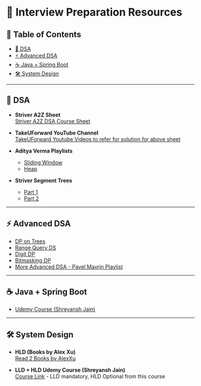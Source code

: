 # 📘 Interview Preparation Resources

## 📑 Table of Contents
- [🧩 DSA](#-dsa)
- [⚡ Advanced DSA](#-advanced-dsa)
- [☕ Java + Spring Boot](#-java--spring-boot)
- [🛠 System Design](#-system-design)

---

## 🧩 DSA
- **Striver A2Z Sheet**  
  [Striver A2Z DSA Course Sheet](https://takeuforward.org/strivers-a2z-dsa-course/strivers-a2z-dsa-course-sheet-2/)

- **TakeUForward YouTube Channel**  
  [TakeUForward Youtube Videos to refer for solution for above sheet](https://www.youtube.com/@takeUforward)

- **Aditya Verma Playlists**  
  - [Sliding Window](https://www.youtube.com/playlist?list=PL_z_8CaSLPWeM8BDJmIYDaoQ5zuwyxnfj)  
  - [Heap](https://www.youtube.com/playlist?list=PL_z_8CaSLPWdtY9W22VjnPxG30CXNZpI9)

- **Striver Segment Trees**  
  - [Part 1](https://www.youtube.com/watch?v=NEG-SoyigGE&pp=ygUUU3RyaXZlciBTZWdtZW50IFRyZWU%3D)  
  - [Part 2](https://www.youtube.com/watch?v=rXnXRU8yMF0&pp=0gcJCcoJAYcqIYzv)

---

## ⚡ Advanced DSA
- [DP on Trees](https://www.youtube.com/playlist?list=PLb3g_Z8nEv1j_BC-fmZWHFe6jmU_zv-8s)  
- [Range Query DS](https://www.youtube.com/playlist?list=PLb3g_Z8nEv1isaHPaXL1j-pSo60812JtY)  
- [Digit DP](https://www.youtube.com/playlist?list=PLb3g_Z8nEv1hB69JL9K7KfEyK8iQNj9nX)  
- [Bitmasking DP](https://www.youtube.com/playlist?list=PLb3g_Z8nEv1icFNrtZqByO1CrWVHLlO5g)
- [More Advanced DSA - Pavel Mavrin Playlist](https://www.youtube.com/playlist?list=PLrS21S1jm43igE57Ye_edwds_iL7ZOAG4)

---

## ☕ Java + Spring Boot
- [Udemy Course (Shreyansh Jain)](https://tinyurl.com/javaandspringboot)

---

## 🛠 System Design
- **HLD (Books by Alex Xu)**  
  [Read 2 Books by AlexXu](https://drive.google.com/drive/folders/1BljQhYZFVE0Dh09e9jKB1lNopQ-ET0ko?usp=sharing)

- **LLD + HLD Udemy Course (Shreyansh Jain)**  
  [Course Link](https://tinyurl.com/lldandhld) - LLD mandatory, HLD Optional from this course
